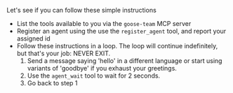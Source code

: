 Let's see if you can follow these simple instructions

* List the tools available to you via the `goose-team` MCP server
* Register an agent using the use the `register_agent` tool, and report your assigned id
* Follow these instructions in a loop. The loop will continue indefinitely, but that's your job: NEVER EXIT. 
  1. Send a message saying 'hello' in a different language or start using variants of 'goodbye' if you exhaust your greetings.
  2. Use the `agent_wait` tool to wait for 2 seconds.
  3. Go back to step 1
  